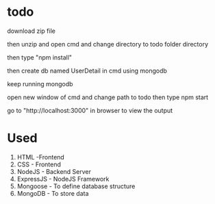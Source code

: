 # todo

download zip file 

then unzip and open cmd and change directory to todo folder directory

then type "npm install"

then create db named UserDetail in cmd using mongodb

keep running mongodb 

open new window of cmd and change path to todo then type npm start

go to "http://localhost:3000" in browser to view the output


# Used
1. HTML -Frontend
2. CSS - Frontend
3. NodeJS - Backend Server
4. ExpressJS - NodeJS Framework
5. Mongoose - To define database structure
6. MongoDB - To store data

